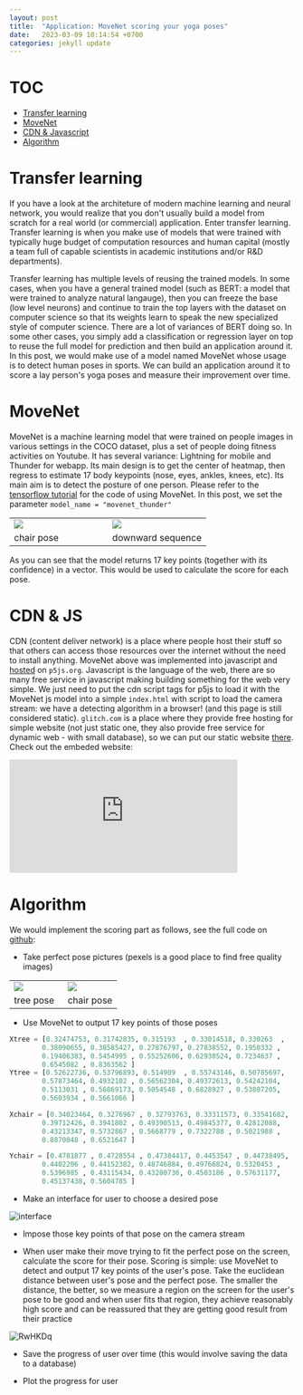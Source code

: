 ```yaml
---
layout: post
title:  "Application: MoveNet scoring your yoga poses"
date:   2023-03-09 10:14:54 +0700
categories: jekyll update
---
```


# TOC

- [Transfer learning](#transfer)
- [MoveNet](#move)
- [CDN & Javascript](#cdn)
- [Algorithm](#algo)


# Transfer learning

If you have a look at the architeture of modern machine learning and neural network, you would realize that you don't usually build a model from scratch for a real world (or commercial) application. Enter transfer learning. Transfer learning is when you make use of models that were trained with typically huge budget of computation resources and human capital (mostly a team full of capable scientists in academic institutions and/or R&D departments). 

Transfer learning has multiple levels of reusing the trained models. In some cases, when you have a general trained model (such as BERT: a model that were trained to analyze natural langauge), then you can freeze the base (low level neurons) and continue to train the top layers with the dataset on computer science so that its weights learn to speak the new specialized style of computer science. There are a lot of variances of BERT doing so. In some other cases, you simply add a classification or regression layer on top to reuse the full model for prediction and then build an application around it. In this post, we would make use of a model named MoveNet whose usage is to detect human poses in sports. We can build an application around it to score a lay person's yoga poses and measure their improvement over time.

# MoveNet

MoveNet is a machine learning model that were trained on people images in various settings in the COCO dataset, plus a set of people doing fitness activities on Youtube. It has several variance: Lightning for mobile and Thunder for webapp. Its main design is to get the center of heatmap, then regress to estimate 17 body keypoints (nose, eyes, ankles, knees, etc). Its main aim is to detect the posture of one person. Please refer to the [tensorflow tutorial]('https://colab.research.google.com/github/tensorflow/hub/blob/master/examples/colab/movenet.ipynb#scrollTo=KqtQzBCpIJ7Y') for the code of using MoveNet. In this post, we set the parameter `model_name = "movenet_thunder"`

<table>
    <tr>
        <td style="width:50%">
            <img src="https://user-images.githubusercontent.com/7457301/224217432-77aaeaaa-cb17-4b4c-9155-5b5a10e1245f.png">
        </td>
        <td style="width:50%">
            <img src="https://user-images.githubusercontent.com/7457301/224217450-885ccc30-b8c5-48dc-86e1-fabb76e9b74f.gif">
        </td>
    </tr>
    <tr>
        <td>chair pose</td>
        <td>downward sequence</td>
    </tr>
</table>

As you can see that the model returns 17 key points (together with its confidence) in a vector. This would be used to calculate the score for each pose.

# CDN & JS

CDN (content deliver network) is a place where people host their stuff so that others can access those resources over the internet without the need to install anything. MoveNet above was implemented into javascript and [hosted]('https://editor.p5js.org/codingtrain/sketches/T7UDm7dBP') on `p5js.org`. Javascript is the language of the web, there are so many free service in javascript making building something for the web very simple. We just need to put the cdn script tags for p5js to load it with the MoveNet js model into a simple `index.html` with script to load the camera stream: we have a detecting algorithm in a browser! (and this page is still considered static). `glitch.com` is a place where they provide free hosting for simple website (not just static one, they also provide free service for dynamic web - with small database), so we can put our static website [there](https://foremost-abalone-linen.glitch.me). Check out the embeded website:

<embed type="text/html" src="https://foremost-abalone-linen.glitch.me"  width="80%" height="200">

# Algorithm

We would implement the scoring part as follows, see the full code on [github]('https://github.com/ayaderaghul/movenet-scoring-yoga'):

- Take perfect pose pictures (pexels is a good place to find free quality images)


<table>
    <tr>
        <td style="width:50%">
            <img src="https://user-images.githubusercontent.com/7457301/224223750-e23372c9-69bc-4b2d-a30c-07f009dfa917.jpg">
        </td>
        <td style="width:50%">
            <img src="https://user-images.githubusercontent.com/7457301/224223795-fe711c33-c047-485a-a54d-2ec7a5c57169.jpg">
        </td>
    </tr>
    <tr>
        <td>tree pose</td>
        <td>chair pose</td>
    </tr>
</table>


- Use MoveNet to output 17 key points of those poses




```python
Xtree = [0.32474753, 0.31742835, 0.315193  , 0.33014518, 0.330263  ,
        0.38090655, 0.38585427, 0.27876797, 0.27838552, 0.1950332 ,
        0.19406383, 0.5454995 , 0.55252606, 0.62930524, 0.7234637 ,
        0.6545082 , 0.8363562 ]
Ytree = [0.52622736, 0.53796893, 0.514909  , 0.55743146, 0.50785697,
        0.57873464, 0.4932102 , 0.56562304, 0.49372613, 0.54242104,
        0.5113031 , 0.56869173, 0.5054548 , 0.6828927 , 0.53807205,
        0.5603934 , 0.5661066 ]

Xchair = [0.34023464, 0.3276967 , 0.32793763, 0.33311573, 0.33541682,
        0.39712426, 0.3941802 , 0.49390513, 0.49845377, 0.42812088,
        0.43213347, 0.5732867 , 0.5668779 , 0.7322788 , 0.5021988 ,
        0.8870048 , 0.6521647 ]

Ychair = [0.4781877 , 0.4728554 , 0.47384417, 0.4453547 , 0.44738495,
        0.4402206 , 0.44152382, 0.48746884, 0.49766824, 0.5320453 ,
        0.5396985 , 0.43115434, 0.43280736, 0.4503186 , 0.57631177,
        0.45137438, 0.5604785 ]
```


- Make an interface for user to choose a desired pose

![interface](https://user-images.githubusercontent.com/7457301/224224203-507d92d3-600f-466e-ae88-4288e6a4b1ec.png)

- Impose those key points of that pose on the camera stream

- When user make their move trying to fit the perfect pose on the screen, calculate the score for their pose. Scoring is simple: use MoveNet to detect and output 17 key points of the user's pose. Take the euclidean distance between user's pose and the perfect pose. The smaller the distance, the better, so we measure a region on the screen for the user's pose to be good and when user fits that region, they achieve reasonably high score and can be reassured that they are getting good result from their practice

![RwHKDq](https://user-images.githubusercontent.com/7457301/224245206-d4581ade-052c-419a-90cc-70ba61d42627.gif)

- Save the progress of user over time (this would involve saving the data to a database)

- Plot the progress for user


```python

```

